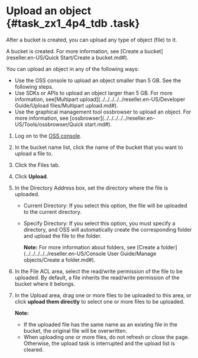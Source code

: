 # Upload an object {#task_zx1_4p4_tdb .task}

After a bucket is created, you can upload any type of object \(file\) to it.

A bucket is created. For more information, see [Create a bucket](reseller.en-US/Quick Start/Create a bucket.md#).

You can upload an object in any of the following ways:

-   Use the OSS console to upload an object smaller than 5 GB. See the following steps.
-   Use SDKs or APIs to upload an object larger than 5 GB. For more information, see[Multipart upload](../../../../../reseller.en-US/Developer Guide/Upload files/Multipart upload.md#).
-   Use the graphical management tool ossbrowser to upload an object. For more information, see [ossbrowser](../../../../../reseller.en-US/Tools/ossbrowser/Quick start.md#).

1.   Log on to the [OSS console](https://partners-intl.console.aliyun.com/#/oss). 
2.  In the bucket name list, click the name of the bucket that you want to upload a file to. 
3.   Click the Files tab. 
4.   Click **Upload**. 
5.  In the Directory Address box, set the directory where the file is uploaded. 
    -   Current Directory: If you select this option, the file will be uploaded to the current directory.
    -   Specify Directory: If you select this option, you must specify a directory, and OSS will automatically create the corresponding folder and upload the file to the folder.

        **Note:** For more information about folders, see [Create a folder](../../../../../reseller.en-US/Console User Guide/Manage objects/Create a folder.md#).

6.  In the File ACL area, select the read/write permission of the file to be uploaded. By default, a file inherits the read/write permission of the bucket where it belongs. 
7.  In the Upload area, drag one or more files to be uploaded to this area, or click **upload them directly** to select one or more files to be uploaded. 

    **Note:** 

    -   If the uploaded file has the same name as an existing file in the bucket, the original file will be overwritten.
    -   When uploading one or more files, do not refresh or close the page. Otherwise, the upload task is interrupted and the upload list is cleared.

